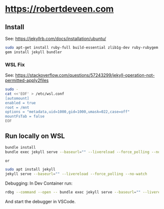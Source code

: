 # <https://robertdeveen.com>

## Install
See: https://jekyllrb.com/docs/installation/ubuntu/

```bash
sudo apt-get install ruby-full build-essential zlib1g-dev ruby-rubygem ruby-dev ubuntu-dev-tools
gem install jekyll bundler
```

### WSL Fix
See: https://stackoverflow.com/questions/57243299/jekyll-operation-not-permitted-apply2files

```bash
sudo -
cat <<'EOF' > /etc/wsl.conf
[automount]
enabled = true
root = /mnt
options = "metadata,uid=1000,gid=1000,umask=022,case=off"
mountFsTab = false
EOF
```



## Run locally on WSL

```bash
bundle install
bundle exec jekyll serve --baseurl="" --livereload --force_polling --no-watch

or 

sudo apt install jekyll
jekyll serve --baseurl="" --livereload --force_polling --no-watch
```

Debugging:
In Dev Container run:
```bash
rdbg --command --open -- bundle exec jekyll serve --baseurl="" --livereload --force_polling --no-watch
```
And start the debugger in VSCode.
